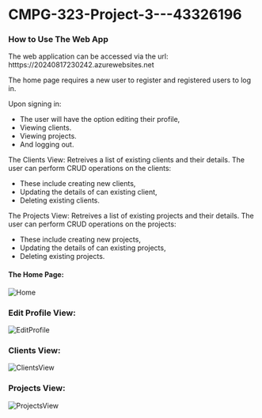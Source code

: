 # CMPG-323-Project-3---43326196

### How to Use The Web App
The web application can be accessed via the url: htttps://20240817230242.azurewebsites.net

The home page requires a new user to register and registered users to log in.

Upon signing in:
- The user will have the option editing their profile,
- Viewing clients.
- Viewing projects.
- And logging out.

The Clients View:
Retreives a list of existing clients and their details.
The user can perform CRUD operations on the clients:
- These include creating new clients,
- Updating the details of can existing client,
- Deleting existing clients.

The Projects View:
Retreives a list of existing projects and their details.
The user can perform CRUD operations on the projects:
- These include creating new projects,
- Updating the details of can existing projects,
- Deleting existing projects.

#### The Home Page:
![Home](https://github.com/user-attachments/assets/50b4d948-18c2-4d8c-95ea-94208e207e3b)

### Edit Profile View:
![EditProfile](https://github.com/user-attachments/assets/c80cc487-bfe6-44b9-9c71-14fb41c2e1fe)

### Clients View:
![ClientsView](https://github.com/user-attachments/assets/08090efd-b821-4426-9726-744eb6dc5463)

### Projects View:
![ProjectsView](https://github.com/user-attachments/assets/0ab5a904-0508-4ced-9672-96396ae019ec)



